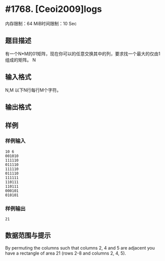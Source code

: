 # #1768. [Ceoi2009]logs

内存限制：64 MiB时间限制：10 Sec

## 题目描述

有一个N*M的01矩阵，现在你可以的任意交换其中的列，要求找一个最大的仅由1组成的矩阵。
N

## 输入格式

N,M
以下N行每行M个字符。

## 输出格式

## 样例

### 样例输入

    
    10 6 
    001010 
    111110 
    011110 
    111110 
    011110 
    111111 
    110111 
    110111 
    000101 
    010101 
    

### 样例输出

    
    21
    

## 数据范围与提示

By permuting the columns such that columns 2, 
4 and 5 are adjacent you have a rectangle of area 
21 (rows 2-8 and columns 2, 4, 5). 
